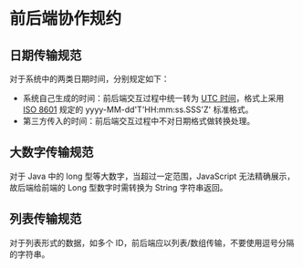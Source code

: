 # 前后端协作规约

## 日期传输规范

对于系统中的两类日期时间，分别规定如下：

- 系统自己生成的时间：前后端交互过程中统一转为 [UTC 时间](https://zh.wikipedia.org/wiki/%E5%8D%8F%E8%B0%83%E4%B8%96%E7%95%8C%E6%97%B6)，格式上采用 [ISO 8601](https://zh.wikipedia.org/wiki/ISO_8601) 规定的 yyyy-MM-dd'T'HH:mm:ss.SSS'Z' 标准格式。
- 第三方传入的时间：前后端交互过程中不对日期格式做转换处理。

## 大数字传输规范

对于 Java 中的 long 型等大数字，当超过一定范围，JavaScript 无法精确展示，故后端给前端的 Long 型数字时需转换为 String 字符串返回。

## 列表传输规范

对于列表形式的数据，如多个 ID，前后端应以列表/数组传输，不要使用逗号分隔的字符串。